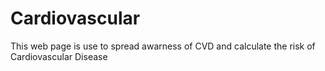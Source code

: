 # Cardiovascular
This web page is use to spread awarness of CVD and calculate the risk of Cardiovascular Disease
